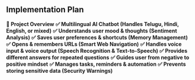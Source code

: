## Implementation Plan ##
**🔹 Project Overview**
**✅ Multilingual AI Chatbot (Handles Telugu, Hindi, English, or mixed)**
**✅ Understands user mood & thoughts (Sentiment Analysis)**
**✅ Saves user preferences & shortcuts (Memory Management)**
**✅ Opens & remembers URLs (Smart Web Navigation)**
**✅ Handles voice input & voice output (Speech Recognition & Text-to-Speech)**
**✅ Provides different answers for repeated questions**
**✅ Guides user from negative to positive mindset**
**✅ Manages tasks, reminders & automation**
**✅ Prevents storing sensitive data (Security Warnings)**

